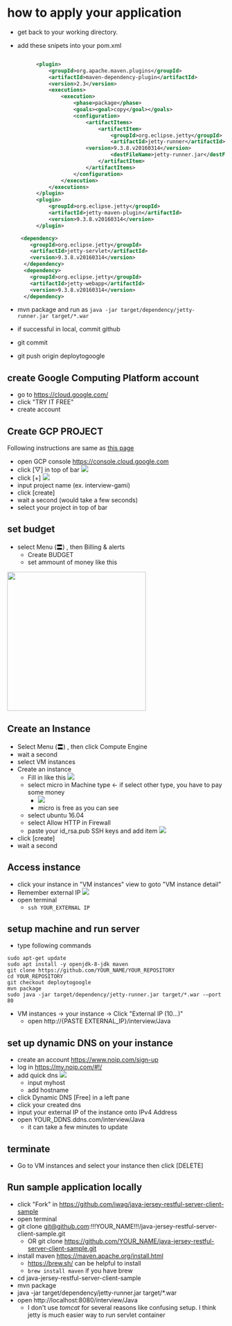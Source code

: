 # how to apply your application 
- get back to your working directory.
- add these snipets into your pom.xml
  ```xml

		<plugin>
			<groupId>org.apache.maven.plugins</groupId>
			<artifactId>maven-dependency-plugin</artifactId>
			<version>2.3</version>
			<executions>
				<execution>
					<phase>package</phase>
					<goals><goal>copy</goal></goals>
					<configuration>
						<artifactItems>
							<artifactItem>
								<groupId>org.eclipse.jetty</groupId>
								<artifactId>jetty-runner</artifactId>
				        <version>9.3.8.v20160314</version>
								<destFileName>jetty-runner.jar</destFileName>
							</artifactItem>
						</artifactItems>
					</configuration>
				</execution>
			</executions>
		</plugin>
		<plugin>
			<groupId>org.eclipse.jetty</groupId>
			<artifactId>jetty-maven-plugin</artifactId>
			<version>9.3.8.v20160314</version>
		</plugin>
  ```
  
  ```xml
   <dependency>
      <groupId>org.eclipse.jetty</groupId>
      <artifactId>jetty-servlet</artifactId>
      <version>9.3.8.v20160314</version>
    </dependency>
    <dependency>
      <groupId>org.eclipse.jetty</groupId>
      <artifactId>jetty-webapp</artifactId>
      <version>9.3.8.v20160314</version>
    </dependency>
   ```
- mvn package and run as `java -jar target/dependency/jetty-runner.jar target/*.war` 
- if successful in local, commit github
- git commit 
- git push origin deploytogoogle


## create Google Computing Platform account
- go to https://cloud.google.com/
- click "TRY IT FREE"
- create account

## Create GCP PROJECT
Following instructions are same as [this page](https://cloud.google.com/compute/docs/quickstart-linux)
- open GCP console https://console.cloud.google.com
- click [▽] in top of bar <img src="https://i.gyazo.com/f3ed63049158433f9bb037d0b283dcb6.png"  />
- click [+] <img src="https://i.gyazo.com/594d23f0b5c29fc780568a6a711c9ccb.png"  />
- input project name (ex. interview-gami)
- click [create]
- wait a second (would take a few seconds)
- select your project in top of bar

## set budget
- select Menu (〓) , then Billing & alerts
  -  Create BUDGET
  - set ammount of money like this
 <img src="https://i.gyazo.com/cfb95da3a13ae2993e6f033de7a3f17b.png" width="320px"/>

## Create an Instance
- Select Menu (〓) , then click Compute Engine
- wait a second
- select VM instances
- Create an instance
  - Fill in like this <img src="https://i.gyazo.com/6c9e6d857cad9cd4e0e6cd7c4dbf1f4e.png" />
  - select micro in Machine type <- if select other type, you have to pay some money
    - <img src="https://i.gyazo.com/6935c7f9aa8d105de28cb62df3a842d7.png" />
    - micro is free as you can see
  - select ubuntu 16.04
  - select Allow HTTP  in  Firewall
  - paste your id_rsa.pub SSH keys and add item <img src="https://i.gyazo.com/46ae1a4856a4f8b11a38e05561e83422.png" />
- click [create]
- wait a second

## Access instance 
- click your instance in "VM instances" view to goto "VM instance detail"
- Remember external IP <img src="https://i.gyazo.com/ddf640b9ef2ae4eb2392d1b3e00db7fb.png" />
- open terminal
  - `ssh YOUR_EXTERNAL IP`

## setup machine and run server
- type following commands

```
sudo apt-get update
sudo apt install -y openjdk-8-jdk maven
git clone https://github.com/YOUR_NAME/YOUR_REPOSITORY
cd YOUR_REPOSITORY
git checkout deploytogoogle
mvn package
sudo java -jar target/dependency/jetty-runner.jar target/*.war -—port 80 
```

- VM instances -> your instance ->  Click "External IP (10…)"
  - open http://{PASTE EXTERNAL_IP}/interview/Java

## set up dynamic DNS on your instance

- create an account https://www.noip.com/sign-up
- log in https://my.noip.com/#!/
- add quick dns <img src="https://i.gyazo.com/25909a386ec323f763600a024a839932.png" />
  - input myhost
  - add hostname
- click Dynamic DNS [Free] in a left pane
- click your created dns
- input your external IP of the instance onto IPv4 Address
- open YOUR_DDNS.ddns.com/interview/Java
  - it can take a few minutes to update 

## terminate
- Go to VM instances and select your instance then click [DELETE]

## Run sample application locally
- click "Fork" in https://github.com/iwag/java-jersey-restful-server-client-sample
- open terminal
- git clone git@github.com:!!!YOUR_NAME!!!/java-jersey-restful-server-client-sample.git
  - OR git clone https://github.com/YOUR_NAME/java-jersey-restful-server-client-sample.git
- install maven https://maven.apache.org/install.html
  - https://brew.sh/ can be helpful to install
  - `brew install maven` if you have brew
- cd java-jersey-restful-server-client-sample
- mvn package
- java -jar target/dependency/jetty-runner.jar target/*.war
- open http://localhost:8080/interview/Java
  - I don't use _tomcat_ for several reasons like confusing setup. I think jetty is much easier way to run servlet container


